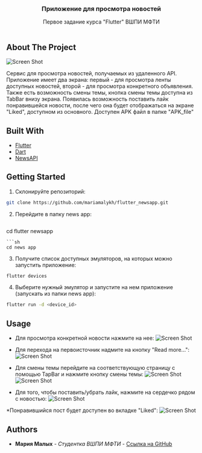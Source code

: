 <br/>
<p align="center">

  <h3 align="center">Приложение для просмотра новостей</h3>

  <p align="center">
    Первое задание курса "Flutter" ВШПИ МФТИ
    <br/>
    <br/>
  </p>
</p>



## About The Project

  ![Screen Shot](/flutter_newsapp/Screenshots/home_screen.png)

Сервис для просмотра новостей, получаемых из удаленного API. Приложение имеет два экрана: первый - для просмотра ленты доступных новостей, второй - для просмотра конкретного объявления. 
Также есть возможность смены темы, кнопка смены темы доступна из TabBar внизу экрана. Появилась возможность поставить лайк понравившейся новости, после чего она будет отображаться на экране
"Liked", доступном из основного.
Доступен APK файл в папке "APK_file"

## Built With



* [Flutter](https://flutter.dev)
* [Dart](https://dart.dev)
* [NewsAPI](https://newsapi.org)

## Getting Started

1. Склонируйте репозиторий:

```sh
git clone https://github.com/mariamalykh/flutter_newsapp.git
```

2. Перейдите в папку news app:
   ```sh
cd flutter newsapp
```
```sh
cd news app
```

3. Получите список доступных эмуляторов, на которых можно запустить приложение:

```sh
flutter devices
```

4. Выберите нужный эмулятор и запустите на нем приложение (запускать из папки news app):

```sh
flutter run -d <device_id>
```

## Usage
* Для просмотра конкретной новости нажмите на нее:
  ![Screen Shot](/flutter_newsapp/Screenshots/item_screen.png)

* Для перехода на первоисточник надмите на кнопку "Read more...":
  ![Screen Shot](/flutter_newsapp/Screenshots/read_more.png)

* Для смены темы перейдите на соответствующую страницу с помощью TapBar и нажмите кнопку смены темы:
  ![Screen Shot](/flutter_newsapp/Screenshots/change_theme.png)
![Screen Shot](/flutter_newsapp/Screenshots/dark_theme.png)

* Для того, чтобы поставить/убрать лайк, нажмите на сердечко рядом с новостью:
![Screen Shot](/flutter_newsapp/Screenshots/add_to_favorites.png)

*Понравившийся пост будет доступен во вкладке "Liked":
![Screen Shot](/flutter_newsapp/Screenshots/liked_list.png)





## Authors

* **Мария Малых** - *Студентка ВШПИ МФТИ* - [Ссылка на GitHub](https://github.com/mariamalykh/)


